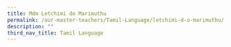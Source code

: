 ```yaml
---
title: Mdm Letchimi do Marimuthu
permalink: /our-master-teachers/Tamil-Language/letchimi-d-o-marimuthu/
description: ""
third_nav_title: Tamil Language
---
```

